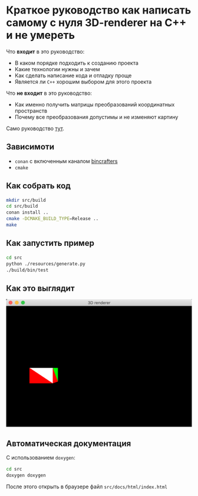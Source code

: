# Краткое руководство как написать самому с нуля 3D-renderer на C++ и не умереть

Что __входит__ в это руководство:

* В каком порядке подходить к созданию проекта
* Какие технологии нужны и зачем
* Как сделать написание кода и отладку проще
* Является ли `C++` хорошим выбором для этого проекта

Что __не входит__ в это руководство:

* Как именно получить матрицы преобразований координатных пространств
* Почему все преобразования допустимы и не изменяют картину

Само руководство [тут](./docs/README.md).

## Зависимоти
* `conan` с включенным каналом [bincrafters](https://bincrafters.readthedocs.io/en/latest/)
* `cmake`

## Как собрать код
```bash
mkdir src/build
cd src/build
conan install ..
cmake -DCMAKE_BUILD_TYPE=Release ..
make
```

## Как запустить пример
```bash
cd src
python ./resources/generate.py
./build/bin/test
```

## Как это выглядит
![Скриншот](./images/example.png)

## Автоматическая документация
С использованием `doxygen`:
```bash
cd src
doxygen doxygen
```
После этого открыть в браузере файл `src/docs/html/index.html`